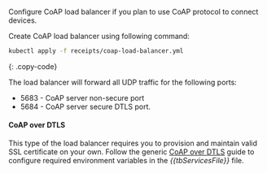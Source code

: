 Configure CoAP load balancer if you plan to use CoAP protocol to connect devices.

Create CoAP load balancer using following command:

```bash
kubectl apply -f receipts/coap-load-balancer.yml
```
{: .copy-code}

The load balancer will forward all UDP traffic for the following ports:

 * 5683 - CoAP server non-secure port
 * 5684 - CoAP server secure DTLS port.

#### CoAP over DTLS

This type of the load balancer requires you to provision and maintain valid SSL certificate on your own.
Follow the generic [CoAP over DTLS](/docs/{{docsPrefix}}user-guide/coap-over-dtls) guide
to configure required environment variables in the *{{tbServicesFile}}* file.
